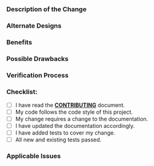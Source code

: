 <!--
### Requirements

Filling out the template is required. Any pull request that does not include enough information to be reviewed in a timely manner may be closed at the maintainers' discretion.  All new code requires documentation and tests to ensure against regressions.
-->

### Description of the Change

<!--
We must be able to understand the design of your change from this description. If we can't get a good idea of what the code will be doing from the description here, the pull request may be closed at the maintainers' discretion. Keep in mind that the maintainer reviewing this PR may not be familiar with or have worked with the code here recently, so please walk us through the concepts.  Please include screenshots (if appropriate).
-->

### Alternate Designs

<!-- Explain what other alternates were considered and why the proposed version was selected. -->

### Benefits

<!-- What benefits will be realized by the code change? -->

### Possible Drawbacks

<!-- What are the possible side-effects or negative impacts of the code change? -->

### Verification Process

<!--
What process did you follow to verify that your change has the desired effects?

- How did you verify that all new functionality works as expected?
- How did you verify that all changed functionality works as expected?
- How did you verify that the change has not introduced any regressions?

Describe the actions you performed (e.g., commands you ran, text you typed, buttons you clicked) and describe the results you observed.
-->

### Checklist:

<!--- Go over all the following points, and put an `x` in all the boxes that apply. -->
<!--- If you're unsure about any of these, don't hesitate to ask. We're here to help! -->
- [ ] I have read the [**CONTRIBUTING**](https://github.com/10up/distributor/blob/develop/CONTRIBUTING.md) document.
- [ ] My code follows the code style of this project.
- [ ] My change requires a change to the documentation.
- [ ] I have updated the documentation accordingly.
- [ ] I have added tests to cover my change.
- [ ] All new and existing tests passed.

<!-- _NOTE: these things are not required to open a PR and can be done afterwards / while the PR is open._ -->

### Applicable Issues

<!-- Enter any applicable Issues here -->
